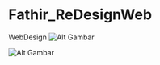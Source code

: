 # Fathir_ReDesignWeb
 WebDesign
![Alt Gambar](https://i.pinimg.com/originals/b4/24/6c/b4246cf94c7415dcf0b951dbccb5c4c0.png) 

![Alt Gambar](https://i.pinimg.com/originals/8f/28/e1/8f28e1d85074fb42233f493cbdc5a3d5.png)
